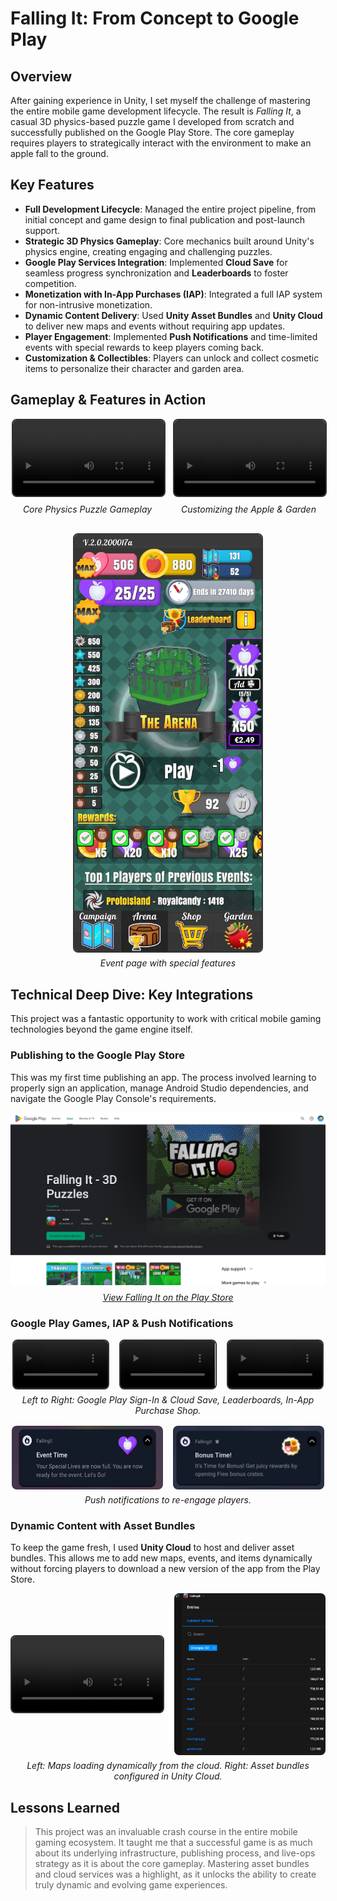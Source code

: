 # Falling It: From Concept to Google Play

## Overview
After gaining experience in Unity, I set myself the challenge of mastering the entire mobile game development lifecycle. The result is *Falling It*, a casual 3D physics-based puzzle game I developed from scratch and successfully published on the Google Play Store. The core gameplay requires players to strategically interact with the environment to make an apple fall to the ground.

## Key Features
- **Full Development Lifecycle**: Managed the entire project pipeline, from initial concept and game design to final publication and post-launch support.
- **Strategic 3D Physics Gameplay**: Core mechanics built around Unity's physics engine, creating engaging and challenging puzzles.
- **Google Play Services Integration**: Implemented **Cloud Save** for seamless progress synchronization and **Leaderboards** to foster competition.
- **Monetization with In-App Purchases (IAP)**: Integrated a full IAP system for non-intrusive monetization.
- **Dynamic Content Delivery**: Used **Unity Asset Bundles** and **Unity Cloud** to deliver new maps and events without requiring app updates.
- **Player Engagement**: Implemented **Push Notifications** and time-limited events with special rewards to keep players coming back.
- **Customization & Collectibles**: Players can unlock and collect cosmetic items to personalize their character and garden area.

## Gameplay & Features in Action

<!-- grid-2 -->
<div style="display: flex; gap: 16px; justify-content: center; align-items: flex-start;">
    <div style="width: 48%;">
        <video src="../img/projects/fallingit/fit_gameplay.mp4" controls loop style="width: 100%; border-radius: 8px; border: 2px solid #333;"></video>
        <p style="text-align: center; font-style: italic; margin-top: 0.5rem;">Core Physics Puzzle Gameplay</p>
    </div>
    <div style="width: 48%;">
        <video src="../img/projects/fallingit/fit_garden.mp4" controls loop style="width: 100%; border-radius: 8px; border: 2px solid #333;"></video>
        <p style="text-align: center; font-style: italic; margin-top: 0.5rem;">Customizing the Apple & Garden</p>
    </div>
</div>
<!-- end-grid -->

<div style="display: flex; justify-content: center; margin-top: 1rem;">
    <img src="../img/projects/fallingit/fit_event.jpg" alt="Limited-time event page" style="max-width:300px; width: 100%; height: auto; border-radius: 8px; border: 2px solid #333;">
</div>
<p style="text-align: center; font-style: italic; margin-top: 0.5rem;">Event page with special features</p>

## Technical Deep Dive: Key Integrations

This project was a fantastic opportunity to work with critical mobile gaming technologies beyond the game engine itself.

### Publishing to the Google Play Store
This was my first time publishing an app. The process involved learning to properly sign an application, manage Android Studio dependencies, and navigate the Google Play Console's requirements.

<div style="display: flex; justify-content: center;">
    <a href="https://play.google.com/store/apps/details?id=com.ChaelPixCorp.FallingIt&hl=en" target="_blank">
        <img src="../img/projects/fallingit/fit_playstore.png" alt="Falling It on the Google Play Store" style="max-width: 600px; width: 100%; border-radius: 8px;">
    </a>
</div>
<p style="text-align: center; font-style: italic; margin-top: 0.5rem;"><a href="https://play.google.com/store/apps/details?id=com.ChaelPixCorp.FallingIt&hl=en" target="_blank">View Falling It on the Play Store</a></p>

### Google Play Games, IAP & Push Notifications

<!-- grid-3 -->
<div style="display: flex; gap: 16px; justify-content: center;">
    <video src="../img/projects/fallingit/fit_loading.mp4" controls loop style="width: 30%; border-radius: 8px; border: 2px solid #333;"></video>
    <video src="../img/projects/fallingit/fit_leaderboard.mp4" controls loop style="width: 30%; border-radius: 8px; border: 2px solid #333;"></video>
    <video src="../img/projects/fallingit/fit_shop.mp4" controls loop style="width: 30%; border-radius: 8px; border: 2px solid #333;"></video>
</div>
<!-- end-grid -->
<p style="text-align: center; font-style: italic; margin-top: 0.5rem;">Left to Right: Google Play Sign-In & Cloud Save, Leaderboards, In-App Purchase Shop.</p>

<!-- grid-2 -->
<div style="display: flex; gap: 16px; justify-content: center; margin-top: 1rem;">
    <img src="../img/projects/fallingit/fit_notif1.jpg" alt="Push Notification Example 1" style="width: 48%; max-width: 250px; border-radius: 8px;">
    <img src="../img/projects/fallingit/fit_notif2.jpg" alt="Push Notification Example 2" style="width: 48%; max-width: 250px; border-radius: 8px;">
</div>
<!-- end-grid -->
<p style="text-align: center; font-style: italic; margin-top: 0.5rem;">Push notifications to re-engage players.</p>

### Dynamic Content with Asset Bundles
To keep the game fresh, I used **Unity Cloud** to host and deliver asset bundles. This allows me to add new maps, events, and items dynamically without forcing players to download a new version of the app from the Play Store.

<!-- grid-2 -->
<div style="display: flex; gap: 16px; justify-content: center; align-items: center;">
    <video src="../img/projects/fallingit/fit_maps.mp4" controls loop style="width: 48%; border-radius: 8px; border: 2px solid #333;"></video>
    <img src="../img/projects/fallingit/fit_assetbundles.png" alt="Asset Bundles in Unity Cloud" style="width: 48%; border-radius: 8px;">
</div>
<!-- end-grid -->
<p style="text-align: center; font-style: italic; margin-top: 0.5rem;">Left: Maps loading dynamically from the cloud. Right: Asset bundles configured in Unity Cloud.</p>

## Lessons Learned
> This project was an invaluable crash course in the entire mobile gaming ecosystem. It taught me that a successful game is as much about its underlying infrastructure, publishing process, and live-ops strategy as it is about the core gameplay. Mastering asset bundles and cloud services was a highlight, as it unlocks the ability to create truly dynamic and evolving game experiences.